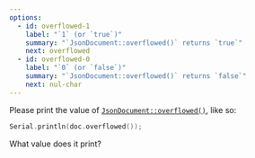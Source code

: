 ```yaml
---
options:
  - id: overflowed-1
    label: "`1` (or `true`)"
    summary: "`JsonDocument::overflowed()` returns `true`"
    next: overflowed
  - id: overflowed-0
    label: "`0` (or `false`)"
    summary: "`JsonDocument::overflowed()` returns `false`"
    next: nul-char
---
```


Please print the value of [`JsonDocument::overflowed()`](/v6/api/jsondocument/overflowed/), like so:

```c++
Serial.println(doc.overflowed());
```

What value does it print?